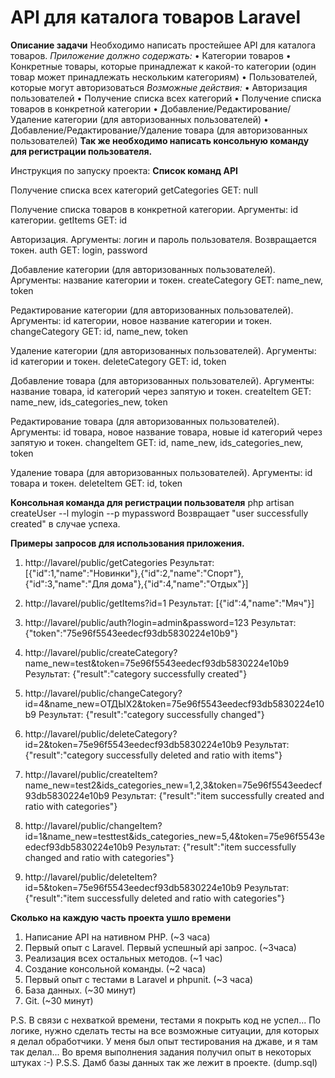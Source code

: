 # API для каталога товаров Laravel

**Описание задачи**
Необходимо написать простейшее API для каталога товаров. 
*Приложение должно содержать:*
• Категории товаров
• Конкретные товары, которые принадлежат к какой-то категории (один товар может принадлежать нескольким категориям)
• Пользователей, которые могут авторизоваться 
*Возможные действия:*
• Авторизация пользователей
• Получение списка всех категорий
• Получение списка товаров в конкретной категории
• Добавление/Редактирование/Удаление категории (для авторизованных пользователей)
• Добавление/Редактирование/Удаление товара (для авторизованных пользователей)
**Так же необходимо написать консольную команду для регистрации пользователя.**

Инструкция по запуску проекта:
**Список команд API**

Получение списка всех категорий
getCategories
GET: null

Получение списка товаров в конкретной категории. Аргументы: id категории.
getItems
GET: id

Авторизация. Аргументы: логин и пароль пользователя. Возвращается токен.
auth
GET: login, password

Добавление категории (для авторизованных пользователей). Аргументы: название категории и токен.
createCategory
GET: name_new, token

Редактирование категории (для авторизованных пользователей). Аргументы: id категории, новое название категории и токен.
changeCategory
GET: id, name_new, token

Удаление категории (для авторизованных пользователей). Аргументы: id категории и токен.
deleteCategory 
GET: id, token

Добавление товара (для авторизованных пользователей). Аргументы: название товара, id категорий через запятую и токен.
createItem
GET: name_new, ids_categories_new, token

Редактирование товара (для авторизованных пользователей). Аргументы: id товара, новое название товара, новые id категорий через запятую и токен.
changeItem
GET: id, name_new, ids_categories_new, token

Удаление товара (для авторизованных пользователей). Аргументы: id товара и токен.
deleteItem
GET: id, token

**Консольная команда для регистрации пользователя**
php artisan createUser --l mylogin --p mypassword
Возвращает "user successfully created" в случае успеха.

**Примеры запросов для использования приложения.** 
1) http://lavarel/public/getCategories
Результат:
[{"id":1,"name":"Новинки"},{"id":2,"name":"Спорт"},{"id":3,"name":"Для дома"},{"id":4,"name":"Отдых"}]

2) http://lavarel/public/getItems?id=1
Результат:
[{"id":4,"name":"Мяч"}]

3) http://lavarel/public/auth?login=admin&password=123
Результат:
{"token":"75e96f5543eedecf93db5830224e10b9"}

4) http://lavarel/public/createCategory?name_new=test&token=75e96f5543eedecf93db5830224e10b9
Результат:
{"result":"category successfully created"}

5) http://lavarel/public/changeCategory?id=4&name_new=ОТДЫХ2&token=75e96f5543eedecf93db5830224e10b9
Результат:
{"result":"category successfully changed"}

6) http://lavarel/public/deleteCategory?id=2&token=75e96f5543eedecf93db5830224e10b9
Результат:
{"result":"category successfully deleted and ratio with items"}

7) http://lavarel/public/createItem?name_new=test2&ids_categories_new=1,2,3&token=75e96f5543eedecf93db5830224e10b9
Результат:
{"result":"item successfully created and ratio with categories"}

8) http://lavarel/public/changeItem?id=1&name_new=testtest&ids_categories_new=5,4&token=75e96f5543eedecf93db5830224e10b9
Результат:
{"result":"item successfully changed and ratio with categories"}

9) http://lavarel/public/deleteItem?id=5&token=75e96f5543eedecf93db5830224e10b9
Результат:
{"result":"item successfully deleted and ratio with categories"}

**Сколько на каждую часть проекта ушло времени**
1) Написание API на нативном PHP. (~3 часа)
2) Первый опыт с Laravel. Первый успешный api запрос. (~3часа)
3) Реализация всех остальных методов. (~1 час)
4) Создание консольной команды. (~2 часа)
5) Первый опыт с тестами в Laravel и phpunit. (~3 часа)
6) База данных. (~30 минут)
7) Git. (~30 минут)

P.S. В связи с нехваткой времени, тестами я покрыть код не успел... По логике, нужно сделать тесты на все возможные ситуации, для которых я делал обработчики. У меня был опыт тестирования на джаве, и я там так делал... Во время выполнения задания получил опыт в некоторых штуках :-)
P.S.S. Дамб базы данных так же лежит в проекте. (dump.sql)
